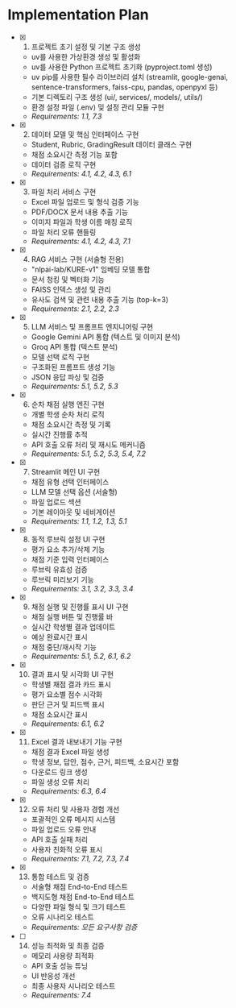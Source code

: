 # Implementation Plan

- [x] 1. 프로젝트 초기 설정 및 기본 구조 생성





  - uv를 사용한 가상환경 생성 및 활성화
  - uv를 사용한 Python 프로젝트 초기화 (pyproject.toml 생성)
  - uv pip를 사용한 필수 라이브러리 설치 (streamlit, google-genai, sentence-transformers, faiss-cpu, pandas, openpyxl 등)
  - 기본 디렉토리 구조 생성 (ui/, services/, models/, utils/)
  - 환경 설정 파일 (.env) 및 설정 관리 모듈 구현
  - _Requirements: 1.1, 7.3_

- [x] 2. 데이터 모델 및 핵심 인터페이스 구현









  - Student, Rubric, GradingResult 데이터 클래스 구현
  - 채점 소요시간 측정 기능 포함
  - 데이터 검증 로직 구현
  - _Requirements: 4.1, 4.2, 4.3, 6.1_

- [x] 3. 파일 처리 서비스 구현





  - Excel 파일 업로드 및 형식 검증 기능
  - PDF/DOCX 문서 내용 추출 기능
  - 이미지 파일과 학생 이름 매칭 로직
  - 파일 처리 오류 핸들링
  - _Requirements: 4.1, 4.2, 4.3, 7.1_

- [x] 4. RAG 서비스 구현 (서술형 전용)





  - "nlpai-lab/KURE-v1" 임베딩 모델 통합
  - 문서 청킹 및 벡터화 기능
  - FAISS 인덱스 생성 및 관리
  - 유사도 검색 및 관련 내용 추출 기능 (top-k=3)
  - _Requirements: 2.1, 2.2, 2.3_

- [x] 5. LLM 서비스 및 프롬프트 엔지니어링 구현


















  - Google Gemini API 통합 (텍스트 및 이미지 분석)
  - Groq API 통합 (텍스트 분석)
  - 모델 선택 로직 구현
  - 구조화된 프롬프트 생성 기능
  - JSON 응답 파싱 및 검증
  - _Requirements: 5.1, 5.2, 5.3_

- [x] 6. 순차 채점 실행 엔진 구현





  - 개별 학생 순차 처리 로직
  - 채점 소요시간 측정 및 기록
  - 실시간 진행률 추적
  - API 호출 오류 처리 및 재시도 메커니즘
  - _Requirements: 5.1, 5.2, 5.3, 5.4, 7.2_

- [x] 7. Streamlit 메인 UI 구현




  - 채점 유형 선택 인터페이스
  - LLM 모델 선택 옵션 (서술형)
  - 파일 업로드 섹션
  - 기본 레이아웃 및 네비게이션
  - _Requirements: 1.1, 1.2, 1.3, 5.1_

- [x] 8. 동적 루브릭 설정 UI 구현



  - 평가 요소 추가/삭제 기능
  - 채점 기준 입력 인터페이스
  - 루브릭 유효성 검증
  - 루브릭 미리보기 기능
  - _Requirements: 3.1, 3.2, 3.3, 3.4_

- [x] 9. 채점 실행 및 진행률 표시 UI 구현





  - 채점 실행 버튼 및 진행률 바
  - 실시간 학생별 결과 업데이트
  - 예상 완료시간 표시
  - 채점 중단/재시작 기능
  - _Requirements: 5.1, 5.2, 6.1, 6.2_

- [x] 10. 결과 표시 및 시각화 UI 구현












  - 학생별 채점 결과 카드 표시
  - 평가 요소별 점수 시각화
  - 판단 근거 및 피드백 표시
  - 채점 소요시간 표시
  - _Requirements: 6.1, 6.2_

- [x] 11. Excel 결과 내보내기 기능 구현








  - 채점 결과 Excel 파일 생성
  - 학생 정보, 답안, 점수, 근거, 피드백, 소요시간 포함
  - 다운로드 링크 생성
  - 파일 생성 오류 처리
  - _Requirements: 6.3, 6.4_

- [x] 12. 오류 처리 및 사용자 경험 개선





  - 포괄적인 오류 메시지 시스템
  - 파일 업로드 오류 안내
  - API 호출 실패 처리
  - 사용자 친화적 오류 표시
  - _Requirements: 7.1, 7.2, 7.3, 7.4_

- [x] 13. 통합 테스트 및 검증









  - 서술형 채점 End-to-End 테스트
  - 백지도형 채점 End-to-End 테스트
  - 다양한 파일 형식 및 크기 테스트
  - 오류 시나리오 테스트
  - _Requirements: 모든 요구사항 검증_

- [ ] 14. 성능 최적화 및 최종 검증

  - 메모리 사용량 최적화
  - API 호출 성능 튜닝
  - UI 반응성 개선
  - 최종 사용자 시나리오 테스트
  - _Requirements: 7.4_